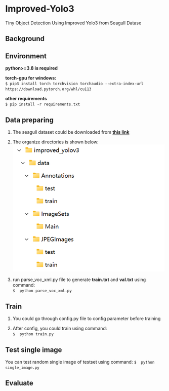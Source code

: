 # Improved-Yolo3
Tiny Object Detection Using Improved Yolo3 from Seagull Datase
## Background

## Environment
**python>=3.8 is required**  

**torch-gpu for windows:**   
``$ pip3 install torch torchvision torchaudio --extra-index-url https://download.pytorch.org/whl/cu113``

**other requirements**  
``$ pip install -r requirements.txt ``

## Data preparing
1. The seagull dataset could be downloaded from **[this link](https://drive.google.com/file/d/1zzivc2h6sSw3ftZ-wPU7jH9DaOLKETEL/view?usp=sharing)**

2. The organize directories is shown below:  
![avatar](illustrate/dir.png)

3. run parse_voc_xml.py file to generate **train.txt** and **val.txt** using command:  
``$  python parse_voc_xml.py ``

## Train
1. You could go through config.py file to config parameter before training  

2. After config, you could train using command:  
``$  python train.py ``

## Test single image
You can test random single image of testset using command:
``$  python single_image.py ``

## Evaluate
